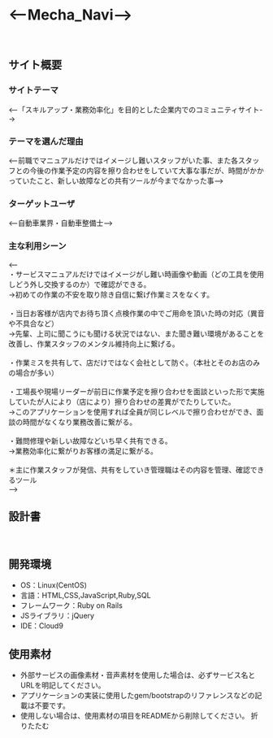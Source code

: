 # <--Mecha_Navi-->
​
## サイト概要
### サイトテーマ
<--「スキルアップ・業務効率化」を目的とした企業内でのコミュニティサイト-->
​
### テーマを選んだ理由
<--前職でマニュアルだけではイメージし難いスタッフがいた事、また各スタッフとの今後の作業予定の内容を擦り合わせをしていて大事な事だが、時間がかかっていたこと、新しい故障などの共有ツールが今までなかった事-->
​
### ターゲットユーザ
<--自動車業界・自動車整備士-->
​
### 主な利用シーン
<--</br>
・サービスマニュアルだけではイメージがし難い時画像や動画（どの工具を使用しどう外し交換するのか）で確認ができる。</br>
→初めての作業の不安を取り除き自信に繋げ作業ミスをなくす。</br>
</br>
・当日お客様が店内でお待ち頂く点検作業の中でご用命を頂いた時の対応（異音や不具合など）</br>
→先輩、上司に聞こうにも聞ける状況ではない、また聞き難い環境があることを改善し、作業スタッフのメンタル維持向上に繋げる。</br>
</br>
・作業ミスを共有して、店だけではなく会社として防ぐ。（本社とそのお店のみの場合が多い）</br>
</br>
・工場長や現場リーダーが前日に作業予定を擦り合わせを面談といった形で実施していたが人により（店により）擦り合わせの差異がでたりしていた。</br>
→このアプリケーションを使用すれば全員が同じレベルで擦り合わせができ、面談の時間がなくなり業務改善に繋がる。</br>
</br>
・難問修理や新しい故障などいち早く共有できる。</br>
→業務効率化に繋がりお客様の満足に繋がる。</br>
</br>
＊主に作業スタッフが発信、共有をしていき管理職はその内容を管理、確認できるツール</br>
-->
</br>
## 設計書
<!--テーマを設定・提出する時点では不要です-->
​
## 開発環境
- OS：Linux(CentOS)
- 言語：HTML,CSS,JavaScript,Ruby,SQL
- フレームワーク：Ruby on Rails
- JSライブラリ：jQuery
- IDE：Cloud9
​
## 使用素材
- 外部サービスの画像素材・音声素材を使用した場合は、必ずサービス名とURLを明記してください。
- アプリケーションの実装に使用したgem/bootstrapのリファレンスなどの記載は不要です。
- 使用しない場合は、使用素材の項目をREADMEから削除してください。
折りたたむ